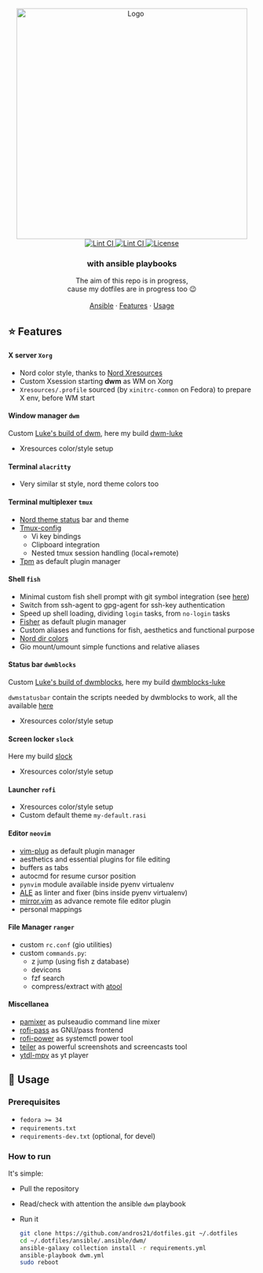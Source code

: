 <!-- PROJECT LOGO -->
<br>
<p align="center">
  <a href="https://github.com/andros21/pgrank">
    <img src="https://user-images.githubusercontent.com/58751603/126770241-9aa8d18c-bd06-433c-b542-1ab9f66a3495.png" alt="Logo" width="470px">
  </a>
  <br>
  <a href="https://github.com/andros21/dotfiles/blob/master/.github/workflows/lint.yml">
    <img src="https://img.shields.io/github/workflow/status/andros21/dotfiles/Lint%20CI/master?label=Lint%20CI&logo=github&style=flat-square" alt="Lint CI">
  </a>
   <a href="https://dwm.suckless.org/">
    <img src="https://img.shields.io/badge/dwm-powered-important?logo=fedora&style=flat-square" alt="Lint CI">
  </a>
  <a href="https://github.com/andros21/dotfiles/blob/master/LICENSE">
    <img src="https://img.shields.io/github/license/andros21/dotfiles?color=blue&label=License&style=flat-square" alt="License">
  </a>

  <h3 align="center">with ansible playbooks</h3>
  <p align="center">
    The aim of this repo is in progress,<br>cause my dotfiles are in progress too &#128521
    <br>
    <br>
    <a href="ansible/.ansible/dwm/">Ansible</a>
    ·
    <a href="#star-features">Features</a>
    ·
    <a href="#rocket-usage">Usage</a>
  </p>
</p>

## :star: Features

#### X server `Xorg`

* Nord color style, thanks to [Nord Xresources](https://github.com/arcticicestudio/nord-xresources)
* Custom Xsession starting **dwm** as WM on Xorg
* `Xresources/.profile` sourced (by `xinitrc-common` on Fedora) to prepare X env, before WM start

#### Window manager `dwm`

Custom [Luke's build of dwm](https://github.com/LukeSmithxyz/dwm), here my build [dwm-luke](https://github.com/andros21/dwm-luke)

* Xresources color/style setup

#### Terminal `alacritty`

* Very similar st style, nord theme colors too

#### Terminal multiplexer `tmux`

* [Nord theme status](https://github.com/arcticicestudio/nord-tmux) bar and theme
* [Tmux-config](https://github.com/samoshkin/tmux-config)
   * Vi key bindings
   * Clipboard integration
   * Nested tmux session handling (local+remote)
* [Tpm](https://github.com/tmux-plugins/tpm) as default plugin manager

#### Shell `fish`

* Minimal custom fish shell prompt with git symbol integration (see [here](https://github.com/magicmonty/bash-git-prompt))
* Switch from ssh-agent to gpg-agent for ssh-key authentication
* Speed up shell loading, dividing `login` tasks, from `no-login` tasks
* [Fisher](https://github.com/jorgebucaran/fisher) as default plugin manager
* Custom aliases and functions for fish, aesthetics and functional purpose
* [Nord dir colors](https://github.com/arcticicestudio/nord-dircolors)
* Gio mount/umount simple functions and relative aliases

#### Status bar `dwmblocks`

Custom [Luke's build of dwmblocks](https://github.com/LukeSmithxyz/dwmblocks), here my build [dwmblocks-luke](https://github.com/andros21/dwmblocks-luke)

`dwmstatusbar` contain the scripts needed by dwmblocks to work, all the available [here](https://github.com/LukeSmithxyz/voidrice/tree/master/.local/bin/statusbar)

* Xresources color/style setup

#### Screen locker `slock`

Here my build [slock](https://github.com/andros21/slock)

* Xresources color/style setup

#### Launcher `rofi`

* Xresources color/style setup
* Custom default theme `my-default.rasi`

#### Editor `neovim`

* [vim-plug](https://github.com/junegunn/vim-plug) as default plugin manager
* aesthetics and essential plugins for file editing
* buffers as tabs
* autocmd for resume cursor position
* `pynvim` module available inside pyenv virtualenv
* [ALE](https://github.com/dense-analysis/ale) as linter and fixer (bins inside pyenv virtualenv)
* [mirror.vim](https://github.com/zenbro/mirror.vim) as advance remote file editor plugin
* personal mappings

#### File Manager `ranger`

* custom `rc.conf` (gio utilities)
* custom `commands.py`:
   + z jump (using fish z database)
   + devicons
   + fzf search
   + compress/extract with [atool](https://www.nongnu.org/atool/)

#### Miscellanea

* [pamixer](https://github.com/cdemoulins/pamixer) as pulseaudio command line mixer
* [rofi-pass](https://github.com/carnager/rofi-pass) as GNU/pass frontend
* [rofi-power](https://github.com/okraits/rofi-tools) as systemctl power tool
* [teiler](https://github.com/carnager/teiler) as powerful screenshots and screencasts tool
* [ytdl-mpv](https://github.com/andros21/ytdl-mpv) as yt player

## :rocket: Usage

### Prerequisites

* `fedora >= 34`
* `requirements.txt`
* `requirements-dev.txt` (optional, for devel)

### How to run

It's simple:

* Pull the repository
* Read/check with attention the ansible `dwm` playbook
* Run it

  ```bash
  git clone https://github.com/andros21/dotfiles.git ~/.dotfiles
  cd ~/.dotfiles/ansible/.ansible/dwm/
  ansible-galaxy collection install -r requirements.yml
  ansible-playbook dwm.yml
  sudo reboot
  ```
